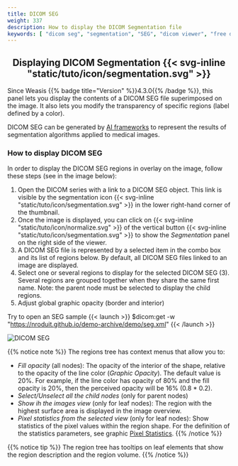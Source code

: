 ```yaml
---
title: DICOM SEG
weight: 337
description: How to display the DICOM Segmentation file
keywords: [ "dicom seg", "segmentation", "SEG", "dicom viewer", "free dicom viewer", "open source dicom viewer" ]
---
```


## <center>Displaying DICOM Segmentation {{< svg-inline "static/tuto/icon/segmentation.svg" >}}</center>

Since Weasis {{% badge title="Version" %}}4.3.0{{% /badge %}}, this panel lets you display the contents of a DICOM SEG file superimposed on the image. It also lets you modify the transparency of specific regions (label defined by a color).

DICOM SEG can be generated by [AI frameworks](../dicom-artificial-intelligence) to represent the results of segmentation algorithms applied to medical images.

### How to display DICOM SEG
In order to display the DICOM SEG regions in overlay on the image, follow these steps (see in the image below):

1. Open the DICOM series with a link to a DICOM SEG object. This link is visible by the segmentation icon {{< svg-inline "static/tuto/icon/segmentation.svg" >}} in the lower right-hand corner of the thumbnail.
2. Once the image is displayed, you can click on {{< svg-inline "static/tuto/icon/normalize.svg" >}} of the vertical button {{< svg-inline "static/tuto/icon/segmentation.svg" >}} to show the _Segmentation_ panel on the right side of the viewer.
3. A DICOM SEG file is represented by a selected item in the combo box and its list of regions below. By default, all DICOM SEG files linked to an image are displayed.
4. Select one or several regions to display for the selected DICOM SEG (3). Several regions are grouped together when they share the same first name. Note: the parent node must be selected to display the child regions.
5. Adjust global graphic opacity (border and interior)

Try to open an SEG sample {{< launch >}}
$dicom:get -w "https://nroduit.github.io/demo-archive/demo/seg.xml"
{{< /launch >}}

![DICOM SEG](/tuto/dicom-seg.jpg?classes=shadow&width=780px)
<br>

{{% notice note %}}
The regions tree has context menus that allow you to:
* _Fill opacity_ (all nodes): The opacity of the interior of the shape, relative to the opacity of the line color (_Graphic Opacity_). The default value is 20%. For example, if the line color has opacity of 80% and the fill opacity is 20%, then the perceived opacity will be 16% (0.8 * 0.2).
* _Select/Unselect all the child nodes_ (only for parent nodes)
* _Show ih the images view_ (only for leaf nodes): The region with the highest surface area is displayed in the image overview.
* _Pixel statistics from the selected view_ (only for leaf nodes): Show statistics of the pixel values within the region shape. For the definition of the statistics parameters, see graphic [Pixel Statistics](../draw-measure/#selected-measurement).
{{% /notice %}}

{{% notice tip %}}
The region tree has tooltips on leaf elements that show the region description and the region volume.
{{% /notice %}}





